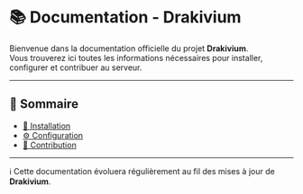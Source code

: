 # 📚 Documentation - Drakivium

Bienvenue dans la documentation officielle du projet **Drakivium**.  
Vous trouverez ici toutes les informations nécessaires pour installer, configurer et contribuer au serveur.

---

## 📂 Sommaire

- [🚀 Installation](INSTALLATION.md)  
- [⚙️ Configuration](CONFIGURATION.md)  
- [🤝 Contribution](CONTRIBUTING.md)  

---

ℹ️ Cette documentation évoluera régulièrement au fil des mises à jour de **Drakivium**.
